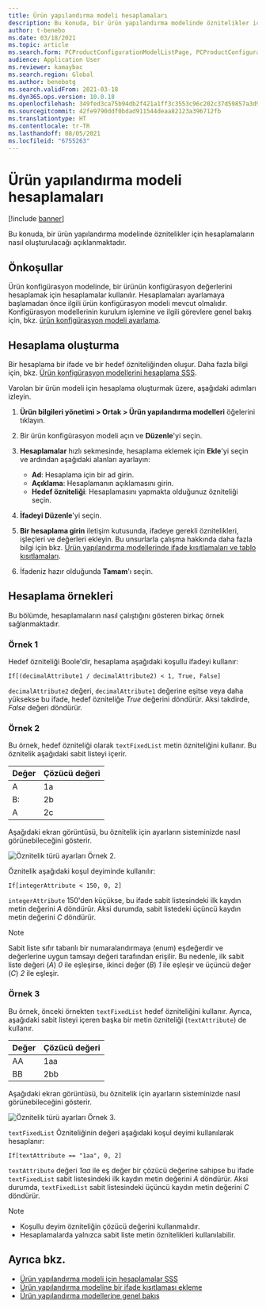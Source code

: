 ```yaml
---
title: Ürün yapılandırma modeli hesaplamaları
description: Bu konuda, bir ürün yapılandırma modelinde öznitelikler için hesaplamaların nasıl oluşturulacağı açıklanmaktadır
author: t-benebo
ms.date: 03/18/2021
ms.topic: article
ms.search.form: PCProductConfigurationModelListPage, PCProductConfigurationModelDetails
audience: Application User
ms.reviewer: kamaybac
ms.search.region: Global
ms.author: benebotg
ms.search.validFrom: 2021-03-18
ms.dyn365.ops.version: 10.0.18
ms.openlocfilehash: 349fed3ca75b94db2f421a1ff3c3553c96c202c37d59857a3d973f3de8f995ad
ms.sourcegitcommit: 42fe9790ddf0bdad911544deaa82123a396712fb
ms.translationtype: HT
ms.contentlocale: tr-TR
ms.lasthandoff: 08/05/2021
ms.locfileid: "6755263"
---
```

# <a name="product-configuration-model-calculations"></a>Ürün yapılandırma modeli hesaplamaları

[!include [banner](../includes/banner.md)]

Bu konuda, bir ürün yapılandırma modelinde öznitelikler için hesaplamaların nasıl oluşturulacağı açıklanmaktadır.

## <a name="prerequisites"></a>Önkoşullar

Ürün konfigürasyon modelinde, bir ürünün konfigürasyon değerlerini hesaplamak için hesaplamalar kullanılır. Hesaplamaları ayarlamaya başlamadan önce ilgili ürün konfigürasyon modeli mevcut olmalıdır. Konfigürasyon modellerinin kurulum işlemine ve ilgili görevlere genel bakış için, bkz. [ürün konfigürasyon modeli ayarlama](set-up-maintain-product-configuration-model.md).

## <a name="create-a-calculation"></a>Hesaplama oluşturma

Bir hesaplama bir ifade ve bir hedef özniteliğinden oluşur. Daha fazla bilgi için, bkz. [Ürün konfigürasyon modellerini hesaplama SSS](calculate-product-configuration-models.md).

Varolan bir ürün modeli için hesaplama oluşturmak üzere, aşağıdaki adımları izleyin.

1. **Ürün bilgileri yönetimi \> Ortak \> Ürün yapılandırma modelleri** öğelerini tıklayın.
1. Bir ürün konfigürasyon modeli açın ve **Düzenle**'yi seçin.
1. **Hesaplamalar** hızlı sekmesinde, hesaplama eklemek için **Ekle**'yi seçin ve ardından aşağıdaki alanları ayarlayın:

    - **Ad**: Hesaplama için bir ad girin.
    - **Açıklama**: Hesaplamanın açıklamasını girin.
    - **Hedef özniteliği**: Hesaplamasını yapmakta olduğunuz özniteliği seçin.

1. **İfadeyi Düzenle**'yi seçin.
1. **Bir hesaplama girin** iletişim kutusunda, ifadeye gerekli öznitelikleri, işleçleri ve değerleri ekleyin. Bu unsurlarla çalışma hakkında daha fazla bilgi için bkz. [Ürün yapılandırma modellerinde ifade kısıtlamaları ve tablo kısıtlamaları](expression-constraints-table-constraints-product-configuration-models.md).
1. İfadeniz hazır olduğunda **Tamam**'ı seçin.

## <a name="calculation-examples"></a>Hesaplama örnekleri

Bu bölümde, hesaplamaların nasıl çalıştığını gösteren birkaç örnek sağlanmaktadır.

### <a name="example-1"></a>Örnek 1

Hedef özniteliği Boole'dir, hesaplama aşağıdaki koşullu ifadeyi kullanır:

`If[(decimalAttribute1 / decimalAttribute2) < 1, True, False]`

`decimalAttribute2` değeri, `decimalAttribute1` değerine eşitse veya daha yüksekse bu ifade, hedef özniteliğe *True* değerini döndürür. Aksi takdirde, *False* değeri döndürür.

### <a name="example-2"></a>Örnek 2

Bu örnek, hedef özniteliği olarak `textFixedList` metin özniteliğini kullanır. Bu öznitelik aşağıdaki sabit listeyi içerir.

| Değer | Çözücü değeri |
|---|---|
| A | 1a |
| B: | 2b |
| A | 2c |

Aşağıdaki ekran görüntüsü, bu öznitelik için ayarların sisteminizde nasıl görünebileceğini gösterir.

![Öznitelik türü ayarları Örnek 2.](media/model-calculations-example2.png "Öznitelik türü ayarları Örnek 2")

Öznitelik aşağıdaki koşul deyiminde kullanılır:

`If[integerAttribute < 150, 0, 2]`

`integerAttribute` 150'den küçükse, bu ifade sabit listesindeki ilk kaydın metin değerini *A* döndürür. Aksi durumda, sabit listedeki üçüncü kaydın metin değerini *C* döndürür.

> [!NOTE]
> Sabit liste sıfır tabanlı bir numaralandırmaya (enum) eşdeğerdir ve değerlerine uygun tamsayı değeri tarafından erişilir. Bu nedenle, ilk sabit liste değeri (*A*) *0* ile eşleşirse, ikinci değer (*B*) *1* ile eşleşir ve üçüncü değer (*C*) *2* ile eşleşir.

### <a name="example-3"></a>Örnek 3

Bu örnek, önceki örnekten `textFixedList` hedef özniteliğini kullanır. Ayrıca, aşağıdaki sabit listeyi içeren başka bir metin özniteliği (`textAttribute`) de kullanır.

| Değer | Çözücü değeri |
|---|---|
| AA | 1aa |
| BB | 2bb |

Aşağıdaki ekran görüntüsü, bu öznitelik için ayarların sisteminizde nasıl görünebileceğini gösterir.

![Öznitelik türü ayarları Örnek 3.](media/model-calculations-example3.png "Öznitelik türü ayarları Örnek 3")

`textFixedList` Özniteliğinin değeri aşağıdaki koşul deyimi kullanılarak hesaplanır:

`If[textAttribute == "1aa", 0, 2]`

`textAttribute` değeri *1aa* ile eş değer bir çözücü değerine sahipse bu ifade `textFixedList` sabit listesindeki ilk kaydın metin değerini *A* döndürür. Aksi durumda, `textFixedList` sabit listesindeki üçüncü kaydın metin değerini *C* döndürür.

> [!NOTE]
> - Koşullu deyim özniteliğin çözücü değerini kullanmalıdır.
> - Hesaplamalarda yalnızca sabit liste metin öznitelikleri kullanılabilir.

## <a name="see-also"></a>Ayrıca bkz.

- [Ürün yapılandırma modeli için hesaplamalar SSS](calculate-product-configuration-models.md)
- [Ürün yapılandırma modeline bir ifade kısıtlaması ekleme](tasks/add-expression-constraint-product-configuration-model.md)
- [Ürün yapılandırma modellerine genel bakış](product-configuration-models.md)
